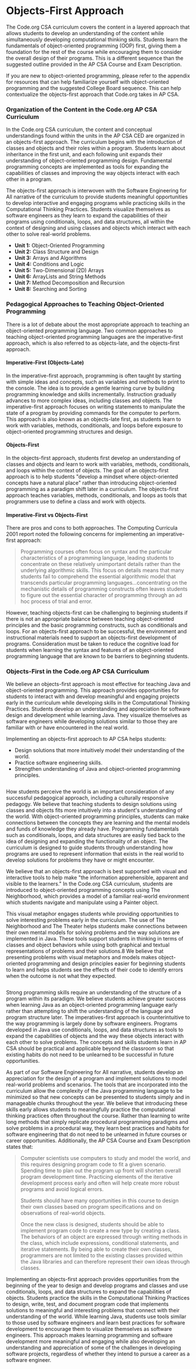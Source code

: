 # Objects-First Approach

The Code.org CSA curriculum covers the content in a layered approach that allows students to develop an understanding of the content while simultaneously developing computational thinking skills. Students learn the fundamentals of object-oriented programming (OOP) first, giving them a foundation for the rest of the course while encouraging them to consider the overall design of their programs. This is a different sequence than the suggested outline provided in the AP CSA Course and Exam Description.

If you are new to object-oriented programming, please refer to the appendix for resources that can help familiarize yourself with object-oriented programming and the suggested College Board sequence. This can help contextualize the objects-first approach that Code.org takes in AP CSA.

### Organization of the Content in the Code.org AP CSA Curriculum

In the Code.org CSA curriculum, the content and conceptual understandings found within the units in the AP CSA CED are organized in an objects-first approach. The curriculum begins with the introduction of classes and objects and their roles within a program. Students learn about inheritance in the first unit, and each following unit expands their understanding of object-oriented programming design. Fundamental programming concepts are implemented as tools for expanding the capabilities of classes and improving the way objects interact with each other in a program.

The objects-first approach is interwoven with the Software Engineering for All narrative of the curriculum to provide students meaningful opportunities to develop interactive and engaging programs while practicing skills in the Computational Thinking Practices. Students visualize themselves as software engineers as they learn to expand the capabilities of their programs using conditionals, loops, and data structures, all within the context of designing and using classes and objects which interact with each other to solve real-world problems.

* **Unit 1:** Object-Oriented Programming
* **Unit 2:** Class Structure and Design
* **Unit 3:** Arrays and Algorithms
* **Unit 4:** Conditions and Logic
* **Unit 5:** Two-Dimensional (2D) Arrays
* **Unit 6:** ArrayLists and String Methods
* **Unit 7:** Method Decomposition and Recursion
* **Unit 8:** Searching and Sorting

### Pedagogical Approaches to Teaching Object-Oriented Programming

There is a lot of debate about the most appropriate approach to teaching an object-oriented programming language. Two common approaches to teaching object-oriented programming languages are the imperative-first approach, which is also referred to as objects-late, and the objects-first approach.

#### Imperative-First (Objects-Late)

In the imperative-first approach, programming is often taught by starting with simple ideas and concepts, such as variables and methods to print to the console. The idea is to provide a gentle learning curve by building programming knowledge and skills incrementally. Instruction gradually advances to more complex ideas, including classes and objects. The imperative-first approach focuses on writing statements to manipulate the state of a program by providing commands for the computer to perform. This approach is also known as an objects-late first, as students learn to work with variables, methods, conditionals, and loops before exposure to object-oriented programming structures and design.

#### Objects-First

In the objects-first approach, students first develop an understanding of classes and objects and learn to work with variables, methods, conditionals, and loops within the context of objects. The goal of an objects-first approach is to help students "develop a mindset where object-oriented concepts have a natural place" rather than introducing object-oriented programming as a paradigm shift later in a curriculum. The objects-first approach teaches variables, methods, conditionals, and loops as tools that programmers use to define a class and work with objects.

#### Imperative-First vs Objects-First

There are pros and cons to both approaches. The Computing Curricula 2001 report noted the following concerns for implementing an imperative-first approach:

> Programming courses often focus on syntax and the particular characteristics of a programming language, leading students to concentrate on these relatively unimportant details rather than the underlying algorithmic skills. This focus on details means that many students fail to comprehend the essential algorithmic model that transcends particular programming languages…concentrating on the mechanistic details of programming constructs often leaves students to figure out the essential character of programming through an ad hoc process of trial and error.

However, teaching objects-first can be challenging to beginning students if there is not an appropriate balance between teaching object-oriented principles and the basic programming constructs, such as conditionals and loops. For an objects-first approach to be successful, the environment and instructional materials need to support an objects-first development of programs. Consideration must be taken to reduce the cognitive load for students when learning the syntax and features of an object-oriented programming language that are known to be barriers to beginning students.

### Objects-First in the Code.org AP CSA Curriculum

We believe an objects-first approach is most effective for teaching Java and object-oriented programming. This approach provides opportunities for students to interact with and develop meaningful and engaging projects early in the curriculum while developing skills in the Computational Thinking Practices. Students develop an understanding and appreciation for software design and development while learning Java. They visualize themselves as software engineers while developing solutions similar to those they are familiar with or have encountered in the real world.

Implementing an objects-first approach to AP CSA helps students:

* Design solutions that more intuitively model their understanding of the world.
* Practice software engineering skills.
* Strengthen understanding of Java and object-oriented programming principles.

<img src="../.gitbook/assets/image (1).png" alt="" />

How students perceive the world is an important consideration of any successful pedagogical approach, including a culturally responsive pedagogy. We believe that teaching students to design solutions using classes and objects fits more intuitively into a student's understanding of the world. With object-oriented programming principles, students can make connections between the concepts they are learning and the mental models and funds of knowledge they already have. Programming fundamentals such as conditionals, loops, and data structures are easily tied back to the idea of designing and expanding the functionality of an object. The curriculum is designed to guide students through understanding how programs are used to represent information that exists in the real world to develop solutions for problems they have or might encounter.

We believe that an objects-first approach is best supported with visual and interactive tools to help make "the information apprehensible, apparent and visible to the learners." In the Code.org CSA curriculum, students are introduced to object-oriented programming concepts using The Neighborhood, which provides a model of a familiar real-world environment which students navigate and manipulate using a Painter object.

This visual metaphor engages students while providing opportunities to solve interesting problems early in the curriculum. The use of The Neighborhood and The Theater helps students make connections between their own mental models for solving problems and the way solutions are implemented in Java. These tools support students in thinking in terms of classes and object behaviors while using both graphical and textual representations of problems and their solutions.8 We believe that presenting problems with visual metaphors and models makes object-oriented programming and design principles easier for beginning students to learn and helps students see the effects of their code to identify errors when the outcome is not what they expected.

<img src="../.gitbook/assets/image.png" alt="" />

Strong programming skills require an understanding of the structure of a program within its paradigm. We believe students achieve greater success when learning Java as an object-oriented programming language early rather than attempting to shift the understanding of the language and program structure later. The imperatives-first approach is counterintuitive to the way programming is largely done by software engineers. Programs developed in Java use conditionals, loops, and data structures as tools to expand the capabilities of objects and the way these objects interact with each other to solve problems. The concepts and skills students learn in AP CSA should be practical and applicable beyond the classroom so that existing habits do not need to be unlearned to be successful in future opportunities.

As part of our Software Engineering for All narrative, students develop an appreciation for the design of a program and implement solutions to model real-world problems and scenarios. The tools that are incorporated into the curriculum allow the complexity of the Java programming language to be minimized so that new concepts can be presented to students simply and in manageable chunks throughout the year. We believe that introducing these skills early allows students to meaningfully practice the computational thinking practices often throughout the course. Rather than learning to write long methods that simply replicate procedural programming paradigms and solve problems in a procedural way, they learn best practices and habits for software engineering that do not need to be unlearned in future courses or career opportunities. Additionally, the AP CSA Course and Exam Description states that:

> Computer scientists use computers to study and model the world, and this requires designing program code to fit a given scenario. Spending time to plan out the program up front will shorten overall program development time. Practicing elements of the iterative development process early and often will help create more robust programs and avoid logical errors.
>
> Students should have many opportunities in this course to design their own classes based on program specifications and on observations of real-world objects.
>
> Once the new class is designed, students should be able to implement program code to create a new type by creating a class. The behaviors of an object are expressed through writing methods in the class, which include expressions, conditional statements, and iterative statements. By being able to create their own classes, programmers are not limited to the existing classes provided within the Java libraries and can therefore represent their own ideas through classes.

Implementing an objects-first approach provides opportunities from the beginning of the year to design and develop programs and classes and use conditionals, loops, and data structures to expand the capabilities of objects. Students practice the skills in the Computational Thinking Practices to design, write, test, and document program code that implements solutions to meaningful and interesting problems that connect with their understanding of the world. While learning Java, students use tools similar to those used by software engineers and learn best practices for software development to encourage them to visualize themselves as software engineers. This approach makes learning programming and software development more meaningful and engaging while also developing an understanding and appreciation of some of the challenges in developing software projects, regardless of whether they intend to pursue a career as a software engineer.

